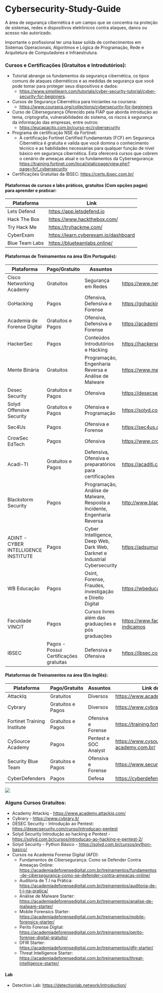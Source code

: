 # Cybersecurity-Study-Guide

A área de segurança cibernética é um campo que se concentra na proteção de sistemas, redes e dispositivos eletrônicos contra ataques, danos ou acesso não autorizado. 
<p>
Importante o profissional ter uma base solida de conhecimentos em Sistemas Operacionais, Algoritmos e Lógica de Programação, Rede e Arquitetura de Computadores e Infraestrutura. 
<p/>
  
### Cursos e Certificações (Gratuitos e Introdutórios):

- Tutorial abrange os fundamentos da segurança cibernética, os tipos comuns de ataques cibernéticos e as medidas de segurança que você pode tomar para proteger seus dispositivos e dados:
  - https://www.simplilearn.com/tutorials/cyber-security-tutorial/cyber-security-for-beginners.
- Cursos de Segurança Cibernética para Iniciantes na coursera:
    - https://www.coursera.org/collections/cybersecurity-for-beginners
- Curso de Cibersegurança Oferecido pela FIAP que aborda introdução ao tema, criptografia, vulnerabilidades do sistema, os riscos à segurança da informação das empresas, entre outros:
  - https://eucapacito.com.br/curso-ec/cybersecurity
- Programa de certificação NSE da Fortinet: 
    - A certificação Fortinet Certified Fundamentals (FCF) em Segurança Cibernética é gratuita e valida que você domina o conhecimento técnico e as habilidades necessárias para qualquer função de nível básico em segurança cibernética. Esta oferecerá cursos que cobrem o cenário de ameaças atual e os fundamentos da Cybersegurança: https://training.fortinet.com/local/staticpage/view.php?page=fcf_cybersecurity
- Certificações Gratuitas da IBSEC: https://certs.ibsec.com.br/

#### Plataformas de cursos e labs práticos, gratuitos (Com opções pagas) para aprender e praticar:

| Plataforma | Link | 
| --- | ------ |
| Lets Defend | https://app.letsdefend.io | 
| Hack The Box | https://www.hackthebox.com/ | 
| Try Hack Me | https://tryhackme.com/ | 
| CyberExam | https://learn.cyberexam.io/dashboard | 
| Blue Team Labs | https://blueteamlabs.online/ | 


#### Plataformas de Treinamentos na área (Em Português):

| Plataforma | Pago/Gratuito | Assuntos | Link de Acesso |
| --- | ------ | ------- | ----------- | 
| Cisco Networking Academy | Gratuitos | Segurança em Redes | https://www.netacad.com/pt-br/courses/all-courses | 
| GoHacking | Pagos | Ofensiva, Defensiva e Forense | https://gohacking.com.br/cursos | 
| Academia de Forense Digital | Gratuitos e Pagos | Ofensiva, Defensiva e Forense | https://academiadeforensedigital.com.br/treinamentos/ | 
| HackerSec | Pagos | Conteúdos Introdutórios e Hacking | https://hackersec.com/academy/ |
| Mente Binária | Gratuitos | Programação, Engenharia Reversa e Análise de Malware | https://www.mentebinaria.com.br/treinamentos/ | 
| Desec Security | Gratuitos e Pagos |  Ofensiva | https://desecsecurity.com/ | 
| Solyd Offensive Security | Gratuitos e Pagos | Ofensiva e Programação | https://solyd.com.br/ | 
| Sec4Us | Pagos | Ofensiva e Forense | https://sec4us.com.br/ | 
| CrowSec EdTech | Pagos | Ofensiva | https://www.crowsec.com.br/ | 
| Acadi-TI | Gratuitos e Pagos | Defensiva, Ofensiva e preparatórios para certificações | https://acaditi.com.br/ | 
| Blackstorm Security | Pagos | Programação, Análise de Malware, Resposta a Incidente, Engenharia Reversa | http://www.blackstormsecurity.com/bs/treinamento.html | 
| ADINT - CYBER INTELLIGENCE INSTITUTE | Pagos | Cyber Intelligence, Deep Web, Dark Web, Darknet e Industrial Cybersecurity | https://adsumus.eadplataforma.app/courses | 
| WB Educação | Pagos | Osint, Forense, Fraudes, investigação e Direito Digital | https://wbeduca.com.br/pt/cursos | 
| Faculdade VINCIT | Pagos | Cursos livres além das graduações e pós graduações | https://www.faculdadevincit.edu.br/cursos-que-indicamos | 
| IBSEC | Pagos - Possui Certificações gratuitas | Defensiva e Ofensiva | https://ibsec.com.br/ | 


#### Plataformas de Treinamentos na área (Em Inglês):

| Plataforma | Pago/Gratuito | Assuntos | Link de Acesso |
| --- | ------ | ------- | ----------- | 
| AttackIq | Gratuitos | Diversos | https://www.academy.attackiq.com/ | 
| Cybrary | Gratuitos e Pagos | Diversos | https://www.cybrary.it/ | 
| Fortinet Training Institute | Gratuitos e Pagos | Ofensiva e Forense | https://training.fortinet.com/ | 
| CySource Academy | Pagos | Pentest e SOC Analyst | https://www.cysource-academy.com.br/ | 
| Security Blue Team | Gratuitos e Pagos | Ofensiva e Forense | https://www.securityblue.team/training | 
| CyberDefenders | Pagos | Defesa | https://cyberdefenders.org/ | 

<img src="https://media.licdn.com/dms/image/D4D22AQGurEHQXnxBDg/feedshare-shrink_800/0/1704577154931?e=1707350400&v=beta&t=LiM8keh9tBKhNeUN-nUyqBDa6-lOUU1cUu1fM7IBxZA">

### Alguns Cursos Gratuitos:
 
- Academy Attackiq - https://www.academy.attackiq.com/
- Cybrary - https://www.cybrary.it/
- DESEC Security - Introdução ao Pentest: https://desecsecurity.com/curso/introducao-pentest
- Solyd Security Introdução ao hacking e Pentest - https://solyd.com.br/cursos/introducao-ao-hacking-e-pentest-2/
- Solyd Security - Python Básico - https://solyd.com.br/cursos/python-basico/
- Cursos na Academia Forense Digital (AFD):
  - Fundamentos de Cibersegurança: Como se Defender Contra Ameaças Online: https://academiadeforensedigital.com.br/treinamentos/fundamentos-de-ciberseguranca-como-se-defender-contra-ameacas-online/
  - Auditoria de T.I na Prática: https://academiadeforensedigital.com.br/treinamentos/auditoria-de-t-i-na-pratica/
  - Análise de Malware Starter: https://academiadeforensedigital.com.br/treinamentos/analise-de-malware-starter/
  - Mobile Forensics Starter: https://academiadeforensedigital.com.br/treinamentos/mobile-forensics-starter/
  - Perito Forense Digital: https://academiadeforensedigital.com.br/treinamentos/perito-forense-digital-gratuito/
  - DFIR Starter: https://academiadeforensedigital.com.br/treinamentos/dfir-starter/
  - Threat Intelligence Starter: https://academiadeforensedigital.com.br/treinamentos/threat-intelligence-starter/
 
#### Lab

- Detection Lab: https://detectionlab.network/introduction/

